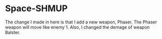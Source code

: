 # Space-SHMUP
The change I made in here is that I add a new weapon, Phaser. The Phaser weapon will move like enemy 1. Also, I changed the demage of weapon Balster. 
